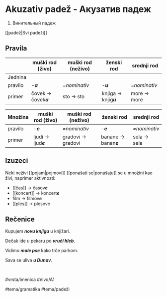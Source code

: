 # Akuzativ padež - Акузатив падеж

1. Винительный падеж

[[padež|Svi padeži]]

## Pravila

|         | muški rod (živo)      | muški rod (neživo) | ženski rod             | srednji rod  |
| ------- | --------------------- | ------------------ | ---------------------- | ------------ |
| Jednina |                       |                    |                        |              |
| pravilo | -***a***              | *=nominativ*       | -***u***               | *=nominativ* |
| primer  | čovek -> čovek***a*** | sto -> sto         | knjiga -> knjig***u*** | more -> more |
	
| Množina | muški rod (živo)     | muški rod (neživo) | ženski rod             | srednji rod  |
| ------- | -------------------- | ------------------ | ---------------------- | ------------ |
| pravilo | -***e***             | *=nominativ*       | -***e***               | *=nominativ* |
| primer  | ljudi -> ljud***e*** | gradovi -> gradovi | banane -> banan***e*** | sela -> sela |

## Izuzeci

Neki neživi [[pojam|pojmovi]] [[ponašati se|ponašaju]] se u množini kao živi, naprimer aktivnosti:
* [[čas]] -> časov***e***
* [[koncert]] -> koncert***e***
* film -> filmov***e***
* [[ples]] -> plesove

## Rečenice

Kupujem ***novu knjigu*** u knjižari.

Dečak ide u pekaru po ***vrući hleb***.

Vidimo ***male pse*** kako trče parkom.

Sava se uliva ***u Dunav***.

<br>

#vrsta/imenica
#nivo/A1

#tema/gramatika
#tema/padeži
